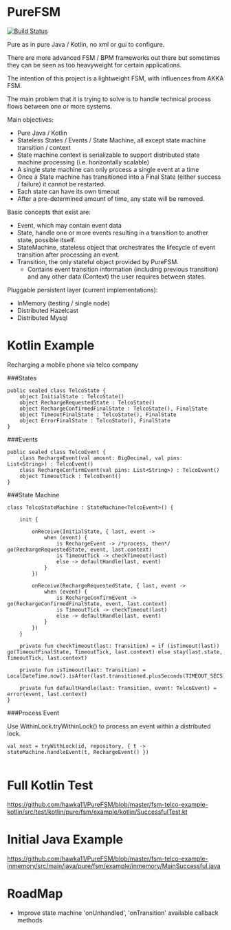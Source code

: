 PureFSM
=========

[![Build Status](https://travis-ci.org/hawka11/PureFSM.svg?branch=master)](https://travis-ci.org/hawka11/PureFSM)

Pure as in pure Java / Kotlin, no xml or gui to configure.

There are more advanced FSM / BPM frameworks out there but sometimes they can be seen as too heavyweight for certain applications.

The intention of this project is a lightweight FSM, with influences from AKKA FSM.

The main problem that it is trying to solve is to handle technical process flows between one or more systems.

Main objectives:

 - Pure Java / Kotlin
 - Stateless States / Events / State Machine, all except state machine transition / context
 - State machine context is serializable to support distributed state machine processing (i.e. horizontally scalable)
 - A single state machine can only process a single event at a time
 - Once a State machine has transitioned into a Final State (either success / failure) it cannot be restarted.
 - Each state can have its own timeout
 - After a pre-determined amount of time, any state will be removed. 
 
Basic concepts that exist are:

 - Event, which may contain event data
 - State, handle one or more events resulting in a transition to another state, possible itself.
 - StateMachine, stateless object that orchestrates the lifecycle of event transition after processing an event.
 - Transition, the only stateful object provided by PureFSM. 
    - Contains event transition information (including previous transition) and any other data (Context) the user requires between states.

Pluggable persistent layer (current implementations):  
 
 - InMemory (testing / single node)
 - Distributed Hazelcast
 - Distributed Mysql

Kotlin Example
========

Recharging a mobile phone via telco company

###States

```
public sealed class TelcoState {
    object InitialState : TelcoState()
    object RechargeRequestedState : TelcoState()
    object RechargeConfirmedFinalState : TelcoState(), FinalState
    object TimeoutFinalState : TelcoState(), FinalState
    object ErrorFinalState : TelcoState(), FinalState
}
```

###Events

```
public sealed class TelcoEvent {
    class RechargeEvent(val amount: BigDecimal, val pins: List<String>) : TelcoEvent()
    class RechargeConfirmEvent(val pins: List<String>) : TelcoEvent()
    object TimeoutTick : TelcoEvent()
}
```

###State Machine
```
class TelcoStateMachine : StateMachine<TelcoEvent>() {

    init {

        onReceive(InitialState, { last, event ->
            when (event) {
                is RechargeEvent -> /*process, then*/ go(RechargeRequestedState, event, last.context)
                is TimeoutTick -> checkTimeout(last)
                else -> defaultHandle(last, event)
            }
        })

        onReceive(RechargeRequestedState, { last, event ->
            when (event) {
                is RechargeConfirmEvent -> go(RechargeConfirmedFinalState, event, last.context)
                is TimeoutTick -> checkTimeout(last)
                else -> defaultHandle(last, event)
            }
        })
    }

    private fun checkTimeout(last: Transition) = if (isTimeout(last)) go(TimeoutFinalState, TimeoutTick, last.context) else stay(last.state, TimeoutTick, last.context)

    private fun isTimeout(last: Transition) = LocalDateTime.now().isAfter(last.transitioned.plusSeconds(TIMEOUT_SECS))

    private fun defaultHandle(last: Transition, event: TelcoEvent) = error(event, last.context)
}
```

###Process Event

Use WithinLock.tryWithinLock() to process an event within a distributed lock.

```
val next = tryWithLock(id, repository, { t -> stateMachine.handleEvent(t, RechargeEvent() })
        
```

Full Kotlin Test
========
https://github.com/hawka11/PureFSM/blob/master/fsm-telco-example-kotlin/src/test/kotlin/pure/fsm/example/kotlin/SuccessfulTest.kt

Initial Java Example
=======
https://github.com/hawka11/PureFSM/blob/master/fsm-telco-example-inmemory/src/main/java/pure/fsm/example/inmemory/MainSuccessful.java

RoadMap
======
 - Improve state machine 'onUnhandled', 'onTransition' available callback methods
